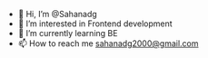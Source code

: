 - 👋 Hi, I’m @Sahanadg
- 👀 I’m interested in Frontend development
- 🌱 I’m currently learning BE
- 📫 How to reach me sahanadg2000@gmail.com

<!---
Sahanadg/Sahanadg is a ✨ special ✨ repository because its `README.md` (this file) appears on your GitHub profile.
You can click the Preview link to take a look at your changes.
--->
